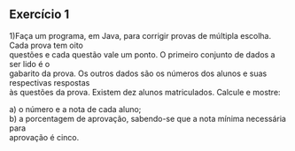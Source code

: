 ## Exercício 1
1)Faça um programa, em Java,  para corrigir provas de múltipla escolha. Cada prova tem oito  
questões e cada questão vale um ponto. O primeiro conjunto de dados a ser lido é o  
gabarito da prova. Os outros dados são os números dos alunos e suas respectivas respostas  
às questões da prova. Existem dez alunos matriculados. Calcule e mostre:  
  
a)  o número e a nota de cada aluno;  
b)  a porcentagem de aprovação, sabendo-se que a nota mínima necessária para  
aprovação é cinco.